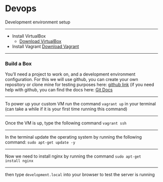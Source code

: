 # Devops
Development environment setup

<hr>

* Install VirtualBox
	* [Download VirtualBox](https://www.virtualbox.org/wiki/Downloads)
* Install Vagrant
	[Download Vagrant](https://www.vagrantup.com/downloads.html)
	
	
<hr> 

### Build a Box

You’ll need a project to work on, and a development environment configuration. For this we will use github, you can create your own repository or clone mine for testing purposes here: [github link](git@github.com:Kaneofthrones/devops.git)
(if you need help with github, you can find the docs here: [Git Docs](https://git-scm.com/documentation)

<hr>


To power up your custom VM run the command `vagrant up` in your terminal (can take a while if it is your first time running this command)

<hr>

Once the VM is up, type the following command `vagrant ssh` 

<hr>

In the terminal update the operating system by running the following command: `sudo apt-get update -y`

<hr>

Now we need to install nginx by running the command `sudo apt-get install nginx`

<hr>

then type `development.local` into your browser to test the server is running 